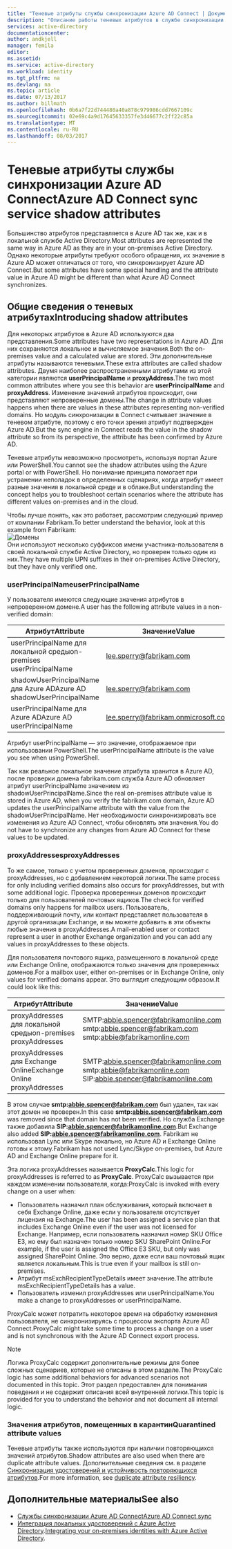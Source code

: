 ```yaml
---
title: "Теневые атрибуты службы синхронизации Azure AD Connect | Документация Майкрософт"
description: "Описание работы теневых атрибутов в службе синхронизации Azure AD Connect."
services: active-directory
documentationcenter: 
author: andkjell
manager: femila
editor: 
ms.assetid: 
ms.service: active-directory
ms.workload: identity
ms.tgt_pltfrm: na
ms.devlang: na
ms.topic: article
ms.date: 07/13/2017
ms.author: billmath
ms.openlocfilehash: 0b6a7f22d744480a40a878c979986cdd7667109c
ms.sourcegitcommit: 02e69c4a9d17645633357fe3d46677c2ff22c85a
ms.translationtype: MT
ms.contentlocale: ru-RU
ms.lasthandoff: 08/03/2017
---
```

# <a name="azure-ad-connect-sync-service-shadow-attributes"></a><span data-ttu-id="d0a03-103">Теневые атрибуты службы синхронизации Azure AD Connect</span><span class="sxs-lookup"><span data-stu-id="d0a03-103">Azure AD Connect sync service shadow attributes</span></span>
<span data-ttu-id="d0a03-104">Большинство атрибутов представляется в Azure AD так же, как и в локальной службе Active Directory.</span><span class="sxs-lookup"><span data-stu-id="d0a03-104">Most attributes are represented the same way in Azure AD as they are in your on-premises Active Directory.</span></span> <span data-ttu-id="d0a03-105">Однако некоторые атрибуты требуют особого обращения, их значение в Azure AD может отличаться от того, что синхронизирует Azure AD Connect.</span><span class="sxs-lookup"><span data-stu-id="d0a03-105">But some attributes have some special handling and the attribute value in Azure AD might be different than what Azure AD Connect synchronizes.</span></span>

## <a name="introducing-shadow-attributes"></a><span data-ttu-id="d0a03-106">Общие сведения о теневых атрибутах</span><span class="sxs-lookup"><span data-stu-id="d0a03-106">Introducing shadow attributes</span></span>
<span data-ttu-id="d0a03-107">Для некоторых атрибутов в Azure AD используются два представления.</span><span class="sxs-lookup"><span data-stu-id="d0a03-107">Some attributes have two representations in Azure AD.</span></span> <span data-ttu-id="d0a03-108">Для них сохраняются локальное и вычисляемое значения.</span><span class="sxs-lookup"><span data-stu-id="d0a03-108">Both the on-premises value and a calculated value are stored.</span></span> <span data-ttu-id="d0a03-109">Эти дополнительные атрибуты называются теневыми.</span><span class="sxs-lookup"><span data-stu-id="d0a03-109">These extra attributes are called shadow attributes.</span></span> <span data-ttu-id="d0a03-110">Двумя наиболее распространенными атрибутами из этой категории являются **userPrincipalName** и **proxyAddress**.</span><span class="sxs-lookup"><span data-stu-id="d0a03-110">The two most common attributes where you see this behavior are **userPrincipalName** and **proxyAddress**.</span></span> <span data-ttu-id="d0a03-111">Изменение значений атрибутов происходит, они представляют непроверенные домены.</span><span class="sxs-lookup"><span data-stu-id="d0a03-111">The change in attribute values happens when there are values in these attributes representing non-verified domains.</span></span> <span data-ttu-id="d0a03-112">Но модуль синхронизации в Connect считывает значение в теневом атрибуте, поэтому с его точки зрения атрибут подтвержден Azure AD.</span><span class="sxs-lookup"><span data-stu-id="d0a03-112">But the sync engine in Connect reads the value in the shadow attribute so from its perspective, the attribute has been confirmed by Azure AD.</span></span>

<span data-ttu-id="d0a03-113">Теневые атрибуты невозможно просмотреть, используя портал Azure или PowerShell.</span><span class="sxs-lookup"><span data-stu-id="d0a03-113">You cannot see the shadow attributes using the Azure portal or with PowerShell.</span></span> <span data-ttu-id="d0a03-114">Но понимание принципа помогает при устранении неполадок в определенных сценариях, когда атрибут имеет разные значения в локальной среде и в облаке.</span><span class="sxs-lookup"><span data-stu-id="d0a03-114">But understanding the concept helps you to troubleshoot certain scenarios where the attribute has different values on-premises and in the cloud.</span></span>

<span data-ttu-id="d0a03-115">Чтобы лучше понять, как это работает, рассмотрим следующий пример от компании Fabrikam.</span><span class="sxs-lookup"><span data-stu-id="d0a03-115">To better understand the behavior, look at this example from Fabrikam:</span></span>  
![Домены](./media/active-directory-aadconnectsyncservice-shadow-attributes/domains.png)  
<span data-ttu-id="d0a03-117">Они используют несколько суффиксов имени участника-пользователя в своей локальной службе Active Directory, но проверен только один из них.</span><span class="sxs-lookup"><span data-stu-id="d0a03-117">They have multiple UPN suffixes in their on-premises Active Directory, but they have only verified one.</span></span>

### <a name="userprincipalname"></a><span data-ttu-id="d0a03-118">userPrincipalName</span><span class="sxs-lookup"><span data-stu-id="d0a03-118">userPrincipalName</span></span>
<span data-ttu-id="d0a03-119">У пользователя имеются следующие значения атрибутов в непроверенном домене.</span><span class="sxs-lookup"><span data-stu-id="d0a03-119">A user has the following attribute values in a non-verified domain:</span></span>

| <span data-ttu-id="d0a03-120">Атрибут</span><span class="sxs-lookup"><span data-stu-id="d0a03-120">Attribute</span></span> | <span data-ttu-id="d0a03-121">Значение</span><span class="sxs-lookup"><span data-stu-id="d0a03-121">Value</span></span> |
| --- | --- |
| <span data-ttu-id="d0a03-122">userPrincipalName для локальной среды</span><span class="sxs-lookup"><span data-stu-id="d0a03-122">on-premises userPrincipalName</span></span> | lee.sperry@fabrikam.com |
| <span data-ttu-id="d0a03-123">shadowUserPrincipalName для Azure AD</span><span class="sxs-lookup"><span data-stu-id="d0a03-123">Azure AD shadowUserPrincipalName</span></span> | lee.sperry@fabrikam.com |
| <span data-ttu-id="d0a03-124">userPrincipalName для Azure AD</span><span class="sxs-lookup"><span data-stu-id="d0a03-124">Azure AD userPrincipalName</span></span> | lee.sperry@fabrikam.onmicrosoft.com |

<span data-ttu-id="d0a03-125">Атрибут userPrincipalName — это значение, отображаемое при использовании PowerShell.</span><span class="sxs-lookup"><span data-stu-id="d0a03-125">The userPrincipalName attribute is the value you see when using PowerShell.</span></span>

<span data-ttu-id="d0a03-126">Так как реальное локальное значение атрибута хранится в Azure AD, после проверки домена fabrikam.com служба Azure AD обновляет атрибут userPrincipalName значением из shadowUserPrincipalName.</span><span class="sxs-lookup"><span data-stu-id="d0a03-126">Since the real on-premises attribute value is stored in Azure AD, when you verify the fabrikam.com domain, Azure AD updates the userPrincipalName attribute with the value from the shadowUserPrincipalName.</span></span> <span data-ttu-id="d0a03-127">Нет необходимости синхронизировать все изменения из Azure AD Connect, чтобы обновлять эти значения.</span><span class="sxs-lookup"><span data-stu-id="d0a03-127">You do not have to synchronize any changes from Azure AD Connect for these values to be updated.</span></span>

### <a name="proxyaddresses"></a><span data-ttu-id="d0a03-128">proxyAddresses</span><span class="sxs-lookup"><span data-stu-id="d0a03-128">proxyAddresses</span></span>
<span data-ttu-id="d0a03-129">То же самое, только с учетом проверенных доменов, происходит с proxyAddresses, но с добавлением некоторой логики.</span><span class="sxs-lookup"><span data-stu-id="d0a03-129">The same process for only including verified domains also occurs for proxyAddresses, but with some additional logic.</span></span> <span data-ttu-id="d0a03-130">Проверка проверенных доменов происходит только для пользователей почтовых ящиков.</span><span class="sxs-lookup"><span data-stu-id="d0a03-130">The check for verified domains only happens for mailbox users.</span></span> <span data-ttu-id="d0a03-131">Пользователь, поддерживающий почту, или контакт представляет пользователя в другой организации Exchange, и вы можете добавить в эти объекты любые значения в proxyAddresses.</span><span class="sxs-lookup"><span data-stu-id="d0a03-131">A mail-enabled user or contact represent a user in another Exchange organization and you can add any values in proxyAddresses to these objects.</span></span>

<span data-ttu-id="d0a03-132">Для пользователя почтового ящика, размещенного в локальной среде или Exchange Online, отображаются только значения для проверенных доменов.</span><span class="sxs-lookup"><span data-stu-id="d0a03-132">For a mailbox user, either on-premises or in Exchange Online, only values for verified domains appear.</span></span> <span data-ttu-id="d0a03-133">Это выглядит следующим образом.</span><span class="sxs-lookup"><span data-stu-id="d0a03-133">It could look like this:</span></span>

| <span data-ttu-id="d0a03-134">Атрибут</span><span class="sxs-lookup"><span data-stu-id="d0a03-134">Attribute</span></span> | <span data-ttu-id="d0a03-135">Значение</span><span class="sxs-lookup"><span data-stu-id="d0a03-135">Value</span></span> |
| --- | --- |
| <span data-ttu-id="d0a03-136">proxyAddresses для локальной среды</span><span class="sxs-lookup"><span data-stu-id="d0a03-136">on-premises proxyAddresses</span></span> | SMTP:abbie.spencer@fabrikamonline.com</br>smtp:abbie.spencer@fabrikam.com</br>smtp:abbie@fabrikamonline.com |
| <span data-ttu-id="d0a03-137">proxyAddresses для Exchange Online</span><span class="sxs-lookup"><span data-stu-id="d0a03-137">Exchange Online proxyAddresses</span></span> | SMTP:abbie.spencer@fabrikamonline.com</br>smtp:abbie@fabrikamonline.com</br>SIP:abbie.spencer@fabrikamonline.com |

<span data-ttu-id="d0a03-138">В этом случае **smtp:abbie.spencer@fabrikam.com** был удален, так как этот домен не проверен.</span><span class="sxs-lookup"><span data-stu-id="d0a03-138">In this case **smtp:abbie.spencer@fabrikam.com** was removed since that domain has not been verified.</span></span> <span data-ttu-id="d0a03-139">Но служба Exchange также добавила **SIP:abbie.spencer@fabrikamonline.com**.</span><span class="sxs-lookup"><span data-stu-id="d0a03-139">But Exchange also added **SIP:abbie.spencer@fabrikamonline.com**.</span></span> <span data-ttu-id="d0a03-140">Fabrikam не использовал Lync или Skype локально, но Azure AD и Exchange Online готовы к этому.</span><span class="sxs-lookup"><span data-stu-id="d0a03-140">Fabrikam has not used Lync/Skype on-premises, but Azure AD and Exchange Online prepare for it.</span></span>

<span data-ttu-id="d0a03-141">Эта логика proxyAddresses называется **ProxyCalc**.</span><span class="sxs-lookup"><span data-stu-id="d0a03-141">This logic for proxyAddresses is referred to as **ProxyCalc**.</span></span> <span data-ttu-id="d0a03-142">ProxyCalc вызывается при каждом изменении пользователя, когда:</span><span class="sxs-lookup"><span data-stu-id="d0a03-142">ProxyCalc is invoked with every change on a user when:</span></span>

- <span data-ttu-id="d0a03-143">Пользователь назначил план обслуживания, который включает в себя Exchange Online, даже если у пользователя отсутствует лицензия на Exchange.</span><span class="sxs-lookup"><span data-stu-id="d0a03-143">The user has been assigned a service plan that includes Exchange Online even if the user was not licensed for Exchange.</span></span> <span data-ttu-id="d0a03-144">Например, если пользователь назначил номер SKU Office E3, но ему был назначен только номер SKU SharePoint Online.</span><span class="sxs-lookup"><span data-stu-id="d0a03-144">For example, if the user is assigned the Office E3 SKU, but only was assigned SharePoint Online.</span></span> <span data-ttu-id="d0a03-145">Это верно, даже если ваш почтовый ящик является локальным.</span><span class="sxs-lookup"><span data-stu-id="d0a03-145">This is true even if your mailbox is still on-premises.</span></span>
- <span data-ttu-id="d0a03-146">Атрибут msExchRecipientTypeDetails имеет значение.</span><span class="sxs-lookup"><span data-stu-id="d0a03-146">The attribute msExchRecipientTypeDetails has a value.</span></span>
- <span data-ttu-id="d0a03-147">Пользователь изменил proxyAddresses или userPrincipalName.</span><span class="sxs-lookup"><span data-stu-id="d0a03-147">You make a change to proxyAddresses or userPrincipalName.</span></span>

<span data-ttu-id="d0a03-148">ProxyCalc может потратить некоторое время на обработку изменения пользователя, не синхронизируясь с процессом экспорта Azure AD Connect.</span><span class="sxs-lookup"><span data-stu-id="d0a03-148">ProxyCalc might take some time to process a change on a user and is not synchronous with the Azure AD Connect export process.</span></span>

> [!NOTE]
> <span data-ttu-id="d0a03-149">Логика ProxyCalc содержит дополнительные режимы для более сложных сценариев, которые не описаны в этом разделе.</span><span class="sxs-lookup"><span data-stu-id="d0a03-149">The ProxyCalc logic has some additional behaviors for advanced scenarios not documented in this topic.</span></span> <span data-ttu-id="d0a03-150">Этот раздел предоставлен для понимания поведения и не содержит описания всей внутренней логики.</span><span class="sxs-lookup"><span data-stu-id="d0a03-150">This topic is provided for you to understand the behavior and not document all internal logic.</span></span>

### <a name="quarantined-attribute-values"></a><span data-ttu-id="d0a03-151">Значения атрибутов, помещенных в карантин</span><span class="sxs-lookup"><span data-stu-id="d0a03-151">Quarantined attribute values</span></span>
<span data-ttu-id="d0a03-152">Теневые атрибуты также используются при наличии повторяющихся значений атрибутов.</span><span class="sxs-lookup"><span data-stu-id="d0a03-152">Shadow attributes are also used when there are duplicate attribute values.</span></span> <span data-ttu-id="d0a03-153">Дополнительные сведения см. в разделе [Синхронизация удостоверений и устойчивость повторяющихся атрибутов](active-directory-aadconnectsyncservice-duplicate-attribute-resiliency.md).</span><span class="sxs-lookup"><span data-stu-id="d0a03-153">For more information, see [duplicate attribute resiliency](active-directory-aadconnectsyncservice-duplicate-attribute-resiliency.md).</span></span>

## <a name="see-also"></a><span data-ttu-id="d0a03-154">Дополнительные материалы</span><span class="sxs-lookup"><span data-stu-id="d0a03-154">See also</span></span>
* [<span data-ttu-id="d0a03-155">Службы синхронизации Azure AD Connect</span><span class="sxs-lookup"><span data-stu-id="d0a03-155">Azure AD Connect sync</span></span>](active-directory-aadconnectsync-whatis.md)
* <span data-ttu-id="d0a03-156">[Интеграция локальных удостоверений с Azure Active Directory](active-directory-aadconnect.md).</span><span class="sxs-lookup"><span data-stu-id="d0a03-156">[Integrating your on-premises identities with Azure Active Directory](active-directory-aadconnect.md).</span></span>
